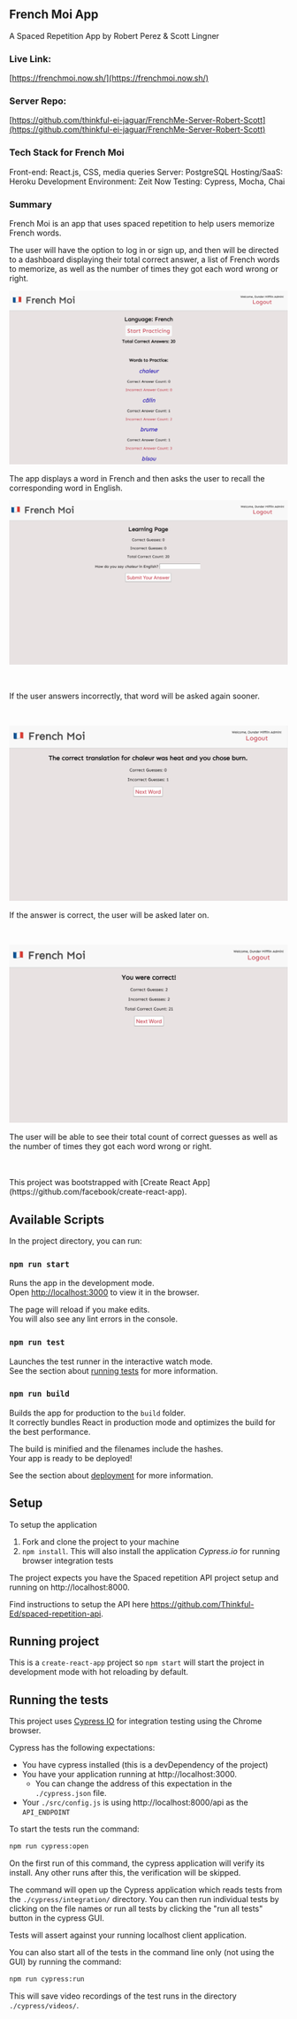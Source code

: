 ## French Moi App
A Spaced Repetition App by Robert Perez & Scott Lingner

### Live Link: 
[https://frenchmoi.now.sh/](https://frenchmoi.now.sh/)

### Server Repo: 
[https://github.com/thinkful-ei-jaguar/FrenchMe-Server-Robert-Scott](https://github.com/thinkful-ei-jaguar/FrenchMe-Server-Robert-Scott)

### Tech Stack for French Moi
Front-end: React.js, CSS, media queries
Server: PostgreSQL
Hosting/SaaS: Heroku 
Development Environment: Zeit Now
Testing: Cypress, Mocha, Chai

### Summary
French Moi is an app that uses spaced repetition to help users memorize French words.

The user will have the option to log in or sign up, and then will be directed to a dashboard displaying their total correct answer, a list of French words to memorize, as well as the number of times they got each word wrong or right. 
<br />

![Dashboard](README-asset/dashboard.png?raw=true)

The app displays a word in French and then asks the user to recall the corresponding word in English.
<br />

![LearnPageFirstView](README-asset/learnpage1.png?raw=true)

<br />


If the user answers incorrectly, that word will be asked again sooner. 

<br />

![LearnPageIncorrectAnswerView](README-asset/learnpageincorrect.png?raw=true)

If the answer is correct, the user will be asked later on.

<br />

![LearnPageCorrectAnswerView](README-asset/learnpagecorrect.png?raw=true)


The user will be able to see their total count of correct guesses as well as the number of times they got each word wrong or right.





<br />


<br />
This project was bootstrapped with [Create React App](https://github.com/facebook/create-react-app).

## Available Scripts

In the project directory, you can run:

### `npm run start`

Runs the app in the development mode.<br />
Open [http://localhost:3000](http://localhost:3000) to view it in the browser.

The page will reload if you make edits.<br />
You will also see any lint errors in the console.

### `npm run test`

Launches the test runner in the interactive watch mode.<br />
See the section about [running tests](https://facebook.github.io/create-react-app/docs/running-tests) for more information.

### `npm run build`

Builds the app for production to the `build` folder.<br />
It correctly bundles React in production mode and optimizes the build for the best performance.

The build is minified and the filenames include the hashes.<br />
Your app is ready to be deployed!

See the section about [deployment](https://facebook.github.io/create-react-app/docs/deployment) for more information.

## Setup

To setup the application

1. Fork and clone the project to your machine
2. `npm install`. This will also install the application *Cypress.io* for running browser integration tests

The project expects you have the Spaced repetition API project setup and running on http://localhost:8000.

Find instructions to setup the API here https://github.com/Thinkful-Ed/spaced-repetition-api.

## Running project

This is a `create-react-app` project so `npm start` will start the project in development mode with hot reloading by default.

## Running the tests

This project uses [Cypress IO](https://docs.cypress.io) for integration testing using the Chrome browser.

Cypress has the following expectations:

- You have cypress installed (this is a devDependency of the project)
- You have your application running at http://localhost:3000.
  - You can change the address of this expectation in the `./cypress.json` file.
- Your `./src/config.js` is using http://localhost:8000/api as the `API_ENDPOINT`

To start the tests run the command:

```bash
npm run cypress:open
```

On the first run of this command, the cypress application will verify its install. Any other runs after this, the verification will be skipped.

The command will open up the Cypress application which reads tests from the `./cypress/integration/` directory. You can then run individual tests by clicking on the file names or run all tests by clicking the "run all tests" button in the cypress GUI.

Tests will assert against your running localhost client application.

You can also start all of the tests in the command line only (not using the GUI) by running the command:

```bash
npm run cypress:run
```

This will save video recordings of the test runs in the directory `./cypress/videos/`.
